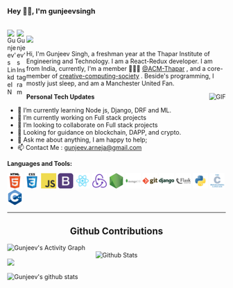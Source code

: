

### Hey 👋🏽, I'm gunjeevsingh

<br/>
<a href="https://www.linkedin.com/in/gunjeevsingh/">
  <img align="left" alt="Gunjeev's LinkdeIN" width="22px" src="https://cdn.jsdelivr.net/npm/simple-icons@v3/icons/linkedin.svg" color="white"/>
</a>

<a href="https://www.instagram.com/gunjeevsingh/">
  <img align="left" alt="Gunjeev's Instagram" width="22px" src="https://cdn.jsdelivr.net/npm/simple-icons@v3/icons/instagram.svg" target="_blank" rel="noopener noreferrer"/>
</a>


![](https://visitor-badge.glitch.me/badge?page_id=gunjeevsingh.gunjeevsingh)
<br />

Hi, I'm Gunjeev Singh, a freshman year at the Thapar Institute of Engineering and Technology. I am a React-Redux developer. I am from India, currently, I'm a member 🙍🏽‍♂️ [@ACM-Thapar](https://github.com/ACM-Thapar) , and a core-member of [creative-computing-society](https://github.com/creative-computing-society) . Beside's programming, I mostly just sleep, and am a Manchester United Fan. 

  <img align="right"  alt="GIF" src="https://i.pinimg.com/originals/e4/26/70/e426702edf874b181aced1e2fa5c6cde.gif" />
  
**Personal Tech Updates**

- 🌱 I’m currently learning Node js, Django, DRF and ML.
- 🔭 I’m currently working on Full stack projects
- 👯 I’m looking to collaborate on Full stack projects
- 💬 Looking for guidance on blockchain, DAPP, and crypto.
- 💬 Ask me about anything, I am happy to help;
- 📫 Contact Me : gunjeev.arneja@gmail.com

**Languages and Tools:**  

<code><img height="35" src="https://raw.githubusercontent.com/github/explore/80688e429a7d4ef2fca1e82350fe8e3517d3494d/topics/html/html.png"></code>
<code><img height="35" src="https://raw.githubusercontent.com/github/explore/80688e429a7d4ef2fca1e82350fe8e3517d3494d/topics/css/css.png"></code>
<code><img height="35" src="https://raw.githubusercontent.com/github/explore/80688e429a7d4ef2fca1e82350fe8e3517d3494d/topics/javascript/javascript.png"></code>
<code><img height="35" src="https://raw.githubusercontent.com/github/explore/80688e429a7d4ef2fca1e82350fe8e3517d3494d/topics/bootstrap/bootstrap.png"></code>
<code><img height="35" src="https://raw.githubusercontent.com/github/explore/80688e429a7d4ef2fca1e82350fe8e3517d3494d/topics/react/react.png"></code>
<code><img height="35" src="https://raw.githubusercontent.com/github/explore/80688e429a7d4ef2fca1e82350fe8e3517d3494d/topics/redux/redux.png"></code>
<code><img height="35" src="https://raw.githubusercontent.com/github/explore/80688e429a7d4ef2fca1e82350fe8e3517d3494d/topics/nodejs/nodejs.png"></code>
<code><img height="35" src="https://raw.githubusercontent.com/github/explore/80688e429a7d4ef2fca1e82350fe8e3517d3494d/topics/mongodb/mongodb.png"></code>
<code><img height="35" src="https://raw.githubusercontent.com/github/explore/80688e429a7d4ef2fca1e82350fe8e3517d3494d/topics/git/git.png"></code>
<code><img height="35" src="https://raw.githubusercontent.com/github/explore/80688e429a7d4ef2fca1e82350fe8e3517d3494d/topics/django/django.png"></code>
<code><img height="35" src="https://raw.githubusercontent.com/github/explore/80688e429a7d4ef2fca1e82350fe8e3517d3494d/topics/flask/flask.png"></code>
<code><img height="35" src="https://raw.githubusercontent.com/github/explore/80688e429a7d4ef2fca1e82350fe8e3517d3494d/topics/python/python.png"></code>
<code><img height="35" src="https://raw.githubusercontent.com/github/explore/80688e429a7d4ef2fca1e82350fe8e3517d3494d/topics/c/c.png"></code>
<code><img height="35" src="https://raw.githubusercontent.com/github/explore/80688e429a7d4ef2fca1e82350fe8e3517d3494d/topics/cpp/cpp.png"></code>


<hr>
<div align=center>
<h2>Github Contributions</h2></div>
<img alt="Gunjeev's Activity Graph" src="https://activity-graph.herokuapp.com/graph?username=gunjeevsingh&bg_color=0D1117&color=E47F2D&line=FE920D&point=3D9C57&hide_border=true"></a>
<center><img alt="Github Stats" src="https://github-readme-stats.vercel.app/api?username=gunjeevsingh&show_icons=true&theme=tokyonight&count_private=true"></center>
<img src = "(https://github-readme-stats.vercel.app/api?username=gunjeevsingh&count_private=true&show_icons=true&theme=radical)">


  
  <img width="1500" height="auto"  alt="Gunjeev's github stats" 
         src="https://github-profile-trophy.vercel.app/?username=gunjeevsingh&row=1&column=7&theme=darkhub&margin-w=15e" />
 <!-- [![trophy](https://github-profile-trophy.vercel.app/?username=gunjeevsingh&row=7&column=7&theme=darkhub&margin-w=15)]-->
